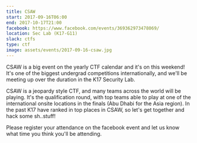 ```yaml
---
title: CSAW
start: 2017-09-16T06:00
end: 2017-10-17T21:00
facebook: https://www.facebook.com/events/369362973478069/
location: Sec Lab (K17-G11)
slack: ctfs
type: ctf
image: assets/events/2017-09-16-csaw.jpg
---
```


CSAW is a big event on the yearly CTF calendar and it's on this weekend!
It's one of the biggest undergrad competitions internationally, and
we'll be meeting up over the duration in the K17 Security Lab.

CSAW is a jeopardy style CTF, and many teams across the world will be
playing. It's the qualification round, with top teams able to play at
one of the international onsite locations in the finals (Abu Dhabi for
the Asia region). In the past K17 have ranked in top places in CSAW, so
let's get together and hack some sh..stuff!

Please register your attendance on the facebook event and let us know
what time you think you'll be attending.
